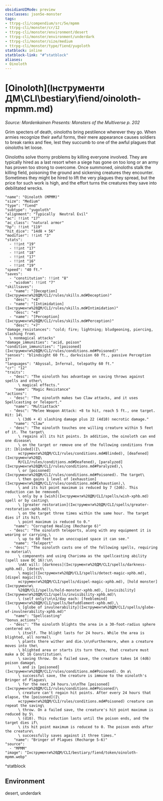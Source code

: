 ```yaml
---
obsidianUIMode: preview
cssclasses: json5e-monster
tags:
- ttrpg-cli/compendium/src/5e/mpmm
- ttrpg-cli/monster/cr/12
- ttrpg-cli/monster/environment/desert
- ttrpg-cli/monster/environment/underdark
- ttrpg-cli/monster/size/medium
- ttrpg-cli/monster/type/fiend/yugoloth
statblock: inline
statblock-link: "#^statblock"
aliases:
- Oinoloth
---
```

# [Oinoloth](Інструменти ДМ\CLI\bestiary\fiend/oinoloth-mpmm.md)
*Source: Mordenkainen Presents: Monsters of the Multiverse p. 202*  

Grim specters of death, oinoloths bring pestilence wherever they go. When armies recognize their awful forms, their mere appearance causes soldiers to break ranks and flee, lest they succumb to one of the awful plagues that oinoloths let loose.

Oinoloths solve thorny problems by killing everyone involved. They are typically hired as a last resort when a siege has gone on too long or an army has proven too strong to overcome. Once summoned, oinoloths stalk the killing field, poisoning the ground and sickening creatures they encounter. Sometimes they might be hired to lift the very plagues they spread, but the price for such work is high, and the effort turns the creatures they save into debilitated wrecks.

```statblock
"name": "Oinoloth (MPMM)"
"size": "Medium"
"type": "fiend"
"subtype": "yugoloth"
"alignment": "Typically  Neutral Evil"
"ac": !!int "17"
"ac_class": "natural armor"
"hp": !!int "119"
"hit_dice": "14d8 + 56"
"modifier": !!int "3"
"stats":
  - !!int "19"
  - !!int "17"
  - !!int "18"
  - !!int "17"
  - !!int "16"
  - !!int "19"
"speed": "40 ft."
"saves":
  - "constitution": !!int "8"
  - "wisdom": !!int "7"
"skillsaves":
  - "name": "[Deception](Інструменти%20ДМ/CLI/rules/skills.md#Deception)"
    "desc": "+8"
  - "name": "[Intimidation](Інструменти%20ДМ/CLI/rules/skills.md#Intimidation)"
    "desc": "+8"
  - "name": "[Perception](Інструменти%20ДМ/CLI/rules/skills.md#Perception)"
    "desc": "+7"
"damage_resistances": "cold; fire; lightning; bludgeoning, piercing, slashing from\
  \ nonmagical attacks"
"damage_immunities": "acid, poison"
"condition_immunities": "[poisoned](Інструменти%20ДМ/CLI/rules/conditions.md#Poisoned)"
"senses": "blindsight 60 ft., darkvision 60 ft., passive Perception 17"
"languages": "Abyssal, Infernal, telepathy 60 ft."
"cr": "12"
"traits":
  - "desc": "The oinoloth has advantage on saving throws against spells and other\
      \ magical effects."
    "name": "Magic Resistance"
"actions":
  - "desc": "The oinoloth makes two Claw attacks, and it uses Spellcasting or Teleport."
    "name": "Multiattack"
  - "desc": "Melee Weapon Attack: +8 to hit, reach 5 ft., one target. Hit: 14\
      \ (3d6 + 4) slashing damage plus 22 (4d10) necrotic damage."
    "name": "Claw"
  - "desc": "The oinoloth touches one willing creature within 5 feet of it. The target\
      \ regains all its hit points. In addition, the oinoloth can end one disease\
      \ on the target or remove one of the following conditions from it: [blinded](І\
      нструменти%20ДМ/CLI/rules/conditions.md#Blinded), [deafened](Інструменти%20Д\
      М/CLI/rules/conditions.md#Deafened), [paralyzed](Інструменти%20ДМ/CLI/rules/conditions.md#Paralyzed),\
      \ or [poisoned](Інструменти%20ДМ/CLI/rules/conditions.md#Poisoned). The target\
      \ then gains 1 level of [exhaustion](Інструменти%20ДМ/CLI/rules/conditions.md#Exhaustion),\
      \ and its hit point maximum is reduced by 7 (2d6). This reduction can be removed\
      \ only by a [wish](Інструменти%20ДМ/CLI/spells/wish-xphb.md) spell or by casting\
      \ [greater restoration](Інструменти%20ДМ/CLI/spells/greater-restoration-xphb.md)\
      \ on the target three times within the same hour. The target dies if its hit\
      \ point maximum is reduced to 0."
    "name": "Corrupted Healing (Recharge 6)"
  - "desc": "The oinoloth teleports, along with any equipment it is wearing or carrying,\
      \ up to 60 feet to an unoccupied space it can see."
    "name": "Teleport"
  - "desc": "The oinoloth casts one of the following spells, requiring no material\
      \ components and using Charisma as the spellcasting ability (spell save DC 16):\n\
      \nAt will: [darkness](Інструменти%20ДМ/CLI/spells/darkness-xphb.md), [detect\
      \ magic](Інструменти%20ДМ/CLI/spells/detect-magic-xphb.md), [dispel magic](І\
      нструменти%20ДМ/CLI/spells/dispel-magic-xphb.md), [hold monster](Інструменти\
      %20ДМ/CLI/spells/hold-monster-xphb.md), [invisibility](Інструменти%20ДМ/CLI/spells/invisibility-xphb.md)\
      \ (self only)\n\n1/day each: [feeblemind](Інструменти%20ДМ/CLI/spells/befuddlement-xphb.md),\
      \ [globe of invulnerability](Інструменти%20ДМ/CLI/spells/globe-of-invulnerability-xphb.md)"
    "name": "Spellcasting"
"bonus_actions":
  - "desc": "The oinoloth blights the area in a 30-foot-radius sphere centered on\
      \ itself. The blight lasts for 24 hours. While the area is blighted, all normal\
      \ plants there wither and die.\n\nFurthermore, when a creature moves into the\
      \ blighted area or starts its turn there, that creature must make a DC 16 Constitution\
      \ saving throw. On a failed save, the creature takes 14 (4d6) poison damage\
      \ and is [poisoned](Інструменти%20ДМ/CLI/rules/conditions.md#Poisoned). On a\
      \ successful save, the creature is immune to the oinoloth's Bringer of Plagues\
      \ for the next 24 hours.\n\nThe [poisoned](Інструменти%20ДМ/CLI/rules/conditions.md#Poisoned)\
      \ creature can't regain hit points. After every 24 hours that elapse, the [poisoned](І\
      нструменти%20ДМ/CLI/rules/conditions.md#Poisoned) creature can repeat the saving\
      \ throw. On a failed save, the creature's hit point maximum is reduced by 5\
      \ (d10). This reduction lasts until the poison ends, and the target dies if\
      \ its hit point maximum is reduced to 0. The poison ends after the creature\
      \ successfully saves against it three times."
    "name": "Bringer of Plagues (Recharge 5-6)"
"source":
  - "MPMM"
"image": "Інструменти%20ДМ/CLI/bestiary/fiend/token/oinoloth-mpmm.webp"
```
^statblock

## Environment

desert, underdark